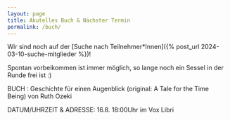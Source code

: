 ```yaml
---
layout: page
title: Akutelles Buch & Nächster Termin
permalink: /buch/
---
```




Wir sind noch auf der [Suche nach Teilnehmer*Innen]({% post_url 2024-03-10-suche-mitglieder %})!


Spontan vorbeikommen ist immer möglich, so lange noch ein Sessel in der Runde frei ist :)

BUCH : Geschichte für einen Augenblick (original: A Tale for the Time Being) von Ruth Ozeki

DATUM/UHRZEIT & ADRESSE: 16.8. 18:00Uhr im Vox Libri
